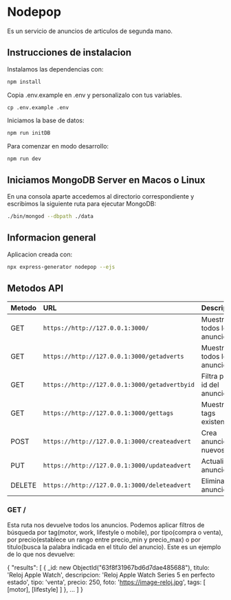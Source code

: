 # Nodepop

Es un servicio de anuncios de articulos de segunda mano.

## Instrucciones de instalacion

Instalamos las dependencias con:

```sh
npm install
```

Copia .env.example en .env y personalizalo con tus variables.

```
cp .env.example .env
```

Iniciamos la base de datos:

```sh
npm run initDB
```

Para comenzar en modo desarrollo:

```sh
npm run dev
```



## Iniciamos MongoDB Server en Macos o Linux

En una consola aparte accedemos al directorio correspondiente y escribimos la siguiente ruta para ejecutar MongoDB:

```sh
./bin/mongod --dbpath ./data
```
## Informacion general

Aplicacion creada con:

```sh
npx express-generator nodepop --ejs
```

## Metodos API 

|   Metodo  |    URL                                       | Descripcion                  |   Error   |
| :-------- | :--------------------------------------------| :-------------------------   | :---------|
|    GET    | `https://http://127.0.0.1:3000/`             | Muestra todos los anuncios   |           |
|    GET    | `https://http://127.0.0.1:3000/getadverts`   | Muestra todos los anuncios   |           |
|    GET    | `https://http://127.0.0.1:3000/getadvertbyid`| Filtra por el id del anuncio | 404       |
|    GET    | `https://http://127.0.0.1:3000/gettags`      | Muestra los tags existentes  |           |
|    POST   | `https://http://127.0.0.1:3000/createadvert` | Crea anuncios nuevos         | 400       |
|    PUT    | `https://http://127.0.0.1:3000/updateadvert` | Actualiza el anuncio         | 400       |
|   DELETE  | `https://http://127.0.0.1:3000/deleteadvert` | Elimina un  anuncio          | 404       |

### GET /
Esta ruta nos devuelve todos los anuncios. Podemos aplicar filtros de búsqueda por tag(motor, work, lifestyle o mobile), por tipo(compra o venta), por precio(establece un rango entre precio_min y precio_max) o por titulo(busca la palabra indicada en el titulo del anuncio). Este es un ejemplo de lo que nos devuelve:

{
    "results": [
        {
    _id: new ObjectId("63f8f31967bd6d7dae485688"),
    titulo: 'Reloj Apple Watch',
    descripcion: 'Reloj Apple Watch Series 5 en perfecto estado',
    tipo: 'venta',
    precio: 250,
    foto: 'https://image-reloj.jpg',
    tags: [ [motor], [lifestyle] ]
  },
        ...
    ]
}

